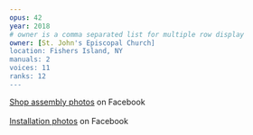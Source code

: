```yaml
---
opus: 42
year: 2018
# owner is a comma separated list for multiple row display
owner: [St. John's Episcopal Church]
location: Fishers Island, NY
manuals: 2
voices: 11
ranks: 12
---
```

<a target="blank" href="https://www.facebook.com/pg/Bigelow-Co-Inc-Organ-Builders-122521624517257/photos/?tab=album&album_id=1175328669236542">Shop assembly photos</a> on Facebook<br />
	<br />
<a target="blank" href="https://www.facebook.com/pg/Bigelow-Co-Inc-Organ-Builders-122521624517257/photos/?tab=album&album_id=1254114111357997">Installation photos</a> on Facebook<br />
